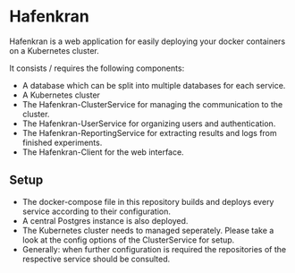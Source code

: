 # Hafenkran

Hafenkran is a web application for easily deploying your docker containers on a Kubernetes cluster.

It consists / requires the following components:
- A database which can be split into multiple databases for each service.
- A Kubernetes cluster
- The Hafenkran-ClusterService for managing the communication to the cluster.
- The Hafenkran-UserService for organizing users and authentication.
- The Hafenkran-ReportingService for extracting results and logs from finished experiments.
- The Hafenkran-Client for the web interface.

## Setup
- The docker-compose file in this repository builds and deploys every service according to their configuration.
- A central Postgres instance is also deployed.
- The Kubernetes cluster needs to managed seperately. Please take a look at the config options of the ClusterService for setup.
- Generally: when further configuration is required the repositories of the respective service should be consulted.